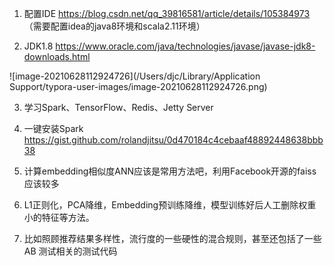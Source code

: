 1. 配置IDE https://blog.csdn.net/qq_39816581/article/details/105384973 （需要配置idea的java8环境和scala2.11环境）

2. JDK1.8 https://www.oracle.com/java/technologies/javase/javase-jdk8-downloads.html

![image-20210628112924726](/Users/djc/Library/Application Support/typora-user-images/image-20210628112924726.png)

3. 学习Spark、TensorFlow、Redis、Jetty Server
4. 一键安装Spark https://gist.github.com/rolandjitsu/0d470184c4cebaaf48892448638bbb38

5. 计算embedding相似度ANN应该是常用方法吧，利用Facebook开源的faiss应该较多
6. L1正则化，PCA降维，Embedding预训练降维，模型训练好后人工删除权重小的特征等方法。
7. 比如照顾推荐结果多样性，流行度的一些硬性的混合规则，甚至还包括了一些 AB 测试相关的测试代码